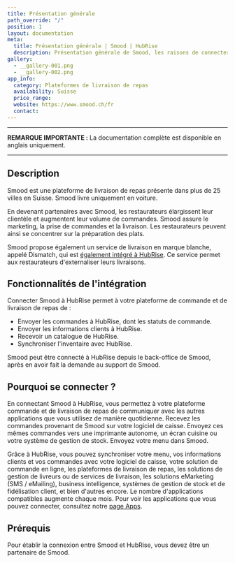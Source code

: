 ```yaml
---
title: Présentation générale
path_override: "/"
position: 1
layout: documentation
meta:
  title: Présentation générale | Smood | HubRise
  description: Présentation générale de Smood, les raisons de connecter votre plateforme de livraison de repas à HubRise et fonctionnalités de l'intégration avec HubRise.
gallery:
  - __gallery-001.png
  - __gallery-002.png
app_info:
  category: Plateformes de livraison de repas
  availability: Suisse
  price_range:
  website: https://www.smood.ch/fr
  contact:
---
```


---

**REMARQUE IMPORTANTE :** La documentation complète est disponible <Link to="/apps/smood" addLocalePrefix={false}>en anglais uniquement</Link>.

---

## Description

Smood est une plateforme de livraison de repas présente dans plus de 25 villes en Suisse. Smood livre uniquement en voiture.

En devenant partenaires avec Smood, les restaurateurs élargissent leur clientèle et augmentent leur volume de commandes. Smood assure le marketing, la prise de commandes et la livraison. Les restaurateurs peuvent ainsi se concentrer sur la préparation des plats.

Smood propose également un service de livraison en marque blanche, appelé Dismatch, qui est [également intégré à HubRise](/apps/smood-dismatch). Ce service permet aux restaurateurs d'externaliser leurs livraisons.

## Fonctionnalités de l'intégration

Connecter Smood à HubRise permet à votre plateforme de commande et de livraison de repas de :

- Envoyer les commandes à HubRise, dont les statuts de commande.
- Envoyer les informations clients à HubRise.
- Recevoir un catalogue de HubRise.
- Synchroniser l'inventaire avec HubRise.

Smood peut être connecté à HubRise depuis le back-office de Smood, après en avoir fait la demande au support de Smood.

## Pourquoi se connecter ?

En connectant Smood à HubRise, vous permettez à votre plateforme commande et de livraison de repas de communiquer avec les autres applications que vous utilisez de manière quotidienne. Recevez les commandes provenant de Smood sur votre logiciel de caisse. Envoyez ces mêmes commandes vers une imprimante autonome, un écran cuisine ou votre système de gestion de stock. Envoyez votre menu dans Smood.

Grâce à HubRise, vous pouvez synchroniser votre menu, vos informations clients et vos commandes avec votre logiciel de caisse, votre solution de commande en ligne, les plateformes de livraison de repas, les solutions de gestion de livreurs ou de services de livraison, les solutions eMarketing (SMS / eMailing), business intelligence, systèmes de gestion de stock et de fidélisation client, et bien d'autres encore. Le nombre d'applications compatibles augmente chaque mois. Pour voir les applications que vous pouvez connecter, consultez notre [page Apps](/apps).

## Prérequis

Pour établir la connexion entre Smood et HubRise, vous devez être un partenaire de Smood.
